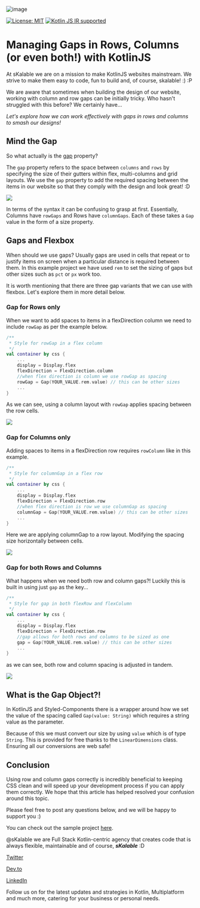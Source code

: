 ![image](https://storage.googleapis.com/skalable.appspot.com/logo.png)

[![License: MIT](https://img.shields.io/badge/License-MIT-yellow.svg)](LICENSE.txt)
[![Kotlin JS IR supported](https://img.shields.io/badge/Kotlin%2FJS-IR%20supported-yellow)](https://kotl.in/jsirsupported)

# Managing Gaps in Rows, Columns (or even both!) with KotlinJS

At sKalable we are on a mission to make KotlinJS websites mainstream. We strive to make them easy to code, fun to build and, of course, skalable! :) :P

We are aware that sometimes when building the design of our website, working with column and row gaps can be initially tricky. Who hasn't struggled with this before? We certainly have...

_Let's explore how we can work effectively with gaps in rows and columns to smash our designs!_

## Mind the Gap

So what actually is the [gap](https://developer.mozilla.org/en-US/docs/Web/CSS/gap) property?

The `gap` property refers to the space between `columns` and `rows` by specifying the size of their gutters within flex, multi-columns and grid layouts. We use the `gap` property to add the required spacing between the items in our website so that they comply with the design and look great! :D

![](https://storage.googleapis.com/skalable.appspot.com/KotlinJS%20Understanding%20Gap/Understanding%20Flexbox.png)

In terms of the syntax it can be confusing to grasp at first. Essentially, Columns have `rowGaps` and Rows have `columnGaps`. Each of these takes a `Gap` value in the form of a size property.

## Gaps and Flexbox

When should we use gaps? Usually gaps are used in cells that repeat or to justify items on screen when a particular distance is required between them. In this example project we have used `rem` to set the sizing of gaps but other sizes such as `pct` or `px` work too.

It is worth mentioning that there are three gap variants that we can use with flexbox. Let's explore them in more detail below.

### Gap for Rows only

When we want to add spaces to items in a flexDirection column we need to include `rowGap` as per the example below.

```kotlin
/**
 * Style for rowGap in a flex column
 */
val container by css {
    ...
    display = Display.flex
    flexDirection = FlexDirection.column
    //when flex direction is column we use rowGap as spacing
    rowGap = Gap(YOUR_VALUE.rem.value) // this can be other sizes
    ...
}
```

As we can see, using a column layout with `rowGap` applies spacing between the row cells.

![](https://storage.googleapis.com/skalable.appspot.com/KotlinJS%20Understanding%20Gap/rowGap.gif)

### Gap for Columns only

Adding spaces to items in a flexDirection row requires `rowColumn` like in this example.

```kotlin
/**
 * Style for columnGap in a flex row
 */
val container by css {
    ...
    display = Display.flex
    flexDirection = FlexDirection.row
    //when flex direction is row we use columnGap as spacing
    columnGap = Gap(YOUR_VALUE.rem.value) // this can be other sizes
    ...
}
```

Here we are applying columnGap to a row layout. Modifying the spacing size horizontally between cells. 

![](https://storage.googleapis.com/skalable.appspot.com/KotlinJS%20Understanding%20Gap/columnGapFinal.gif)

### Gap for both Rows and Columns

What happens when we need both row and column gaps?! Luckily this is built in using just `gap` as the key...

```kotlin
/**
 * Style for gap in both flexRow and flexColumn
 */
val container by css {
    ...
    display = Display.flex
    flexDirection = FlexDirection.row
    //gap allows for both rows and columns to be sized as one
    gap = Gap(YOUR_VALUE.rem.value) // this can be other sizes
    ...
}
```
as we can see, both row and column spacing is adjusted in tandem.

![](https://storage.googleapis.com/skalable.appspot.com/KotlinJS%20Understanding%20Gap/DualGapFinal2.gif)

## What is the Gap Object?!

In KotlinJS and Styled-Components there is a wrapper around how we set the value of the spacing called `Gap(value: String)` which requires a string value as the parameter. 

Because of this we must convert our size by using `value` which is of type `String`. This is provided for free thanks to the `LinearDimensions` class. Ensuring all our conversions are web safe!

## Conclusion

Using row and column gaps correctly is incredibly beneficial to keeping CSS clean and will speed up your development process if you can apply them correctly. We hope that this article has helped resolved your confusion around this topic.

Please feel free to post any questions below, and we will be happy to support you :)

You can check out the sample project [here]().

@sKalable we are Full Stack Kotlin-centric agency that creates code that is always flexible, maintainable and of course, ***sKalable*** :D

[Twitter](https://twitter.com/skalable_dev)

[Dev.to](https://dev.to/skalabledev)

[LinkedIn](https://www.linkedin.com/company/skalable-dev/)

Follow us on for the latest updates and strategies in Kotlin, Multiplatform and much more, catering for your business or personal needs. 
